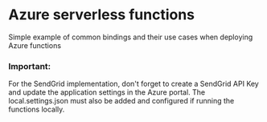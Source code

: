 # Azure serverless functions

Simple example of common bindings and their use cases when deploying Azure functions




### Important: 
For the SendGrid implementation, don't forget to create a SendGrid API Key and update the application settings in the Azure portal.
The local.settings.json must also be added and configured if running the functions locally.
